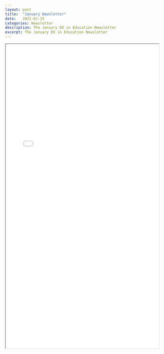 ```yaml
---
layout: post
title:  "January Newsletter"
date:   2021-01-15
categories: Newsletter
description: The January DX in Education Newsletter
excerpt: The January DX in Education Newsletter
---
```


<iframe src="/resources/Your January PTC Education Key Collaborator Newsletter!.html"  height="1000" width="100%" title="January newsletter">